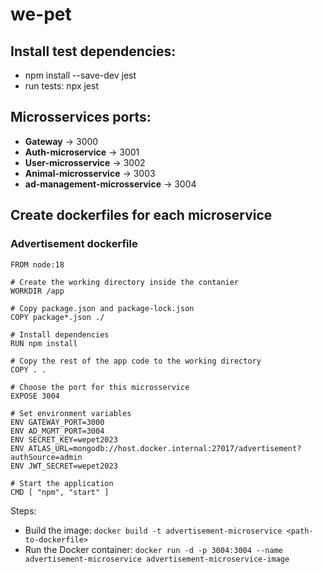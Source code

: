 # we-pet

## Install test dependencies:
- npm install --save-dev jest
- run tests: npx jest

## Microsservices ports:
- **Gateway** -> 3000
- **Auth-microservice** -> 3001
- **User-microsservice** -> 3002
- **Animal-microsservice** -> 3003
- **ad-management-microsservice** -> 3004

## Create dockerfiles for each microservice

### Advertisement dockerfile
```
FROM node:18

# Create the working directory inside the contanier
WORKDIR /app

# Copy package.json and package-lock.json
COPY package*.json ./

# Install dependencies
RUN npm install

# Copy the rest of the app code to the working directory
COPY . .

# Choose the port for this microsservice
EXPOSE 3004

# Set environment variables
ENV GATEWAY_PORT=3000
ENV AD_MGMT_PORT=3004
ENV SECRET_KEY=wepet2023
ENV ATLAS_URL=mongodb://host.docker.internal:27017/advertisement?authSource=admin
ENV JWT_SECRET=wepet2023

# Start the application
CMD [ "npm", "start" ]
```

Steps:
- Build the image:
    ```docker build -t advertisement-microservice <path-to-dockerfile>```
- Run the Docker container:
     ``docker run -d -p 3004:3004 --name advertisement-microservice advertisement-microservice-image``
